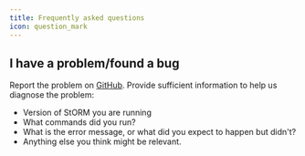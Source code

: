```yaml
---
title: Frequently asked questions
icon: question_mark
---
```


## I have a problem/found a bug

Report the problem on [GitHub](https://github.com/VincentVanlaer/StORM/issues). Provide sufficient information to help us diagnose the problem:

- Version of StORM you are running
- What commands did you run?
- What is the error message, or what did you expect to happen but didn't?
- Anything else you think might be relevant.
